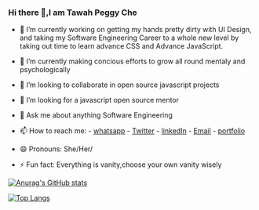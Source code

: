 ### Hi there 👋,I am Tawah Peggy Che 

<!--
**tawahpeggy/tawahpeggy** is a ✨ _special_ ✨ repository because its `README.md` (this file) appears on your GitHub profile.

Here are some ideas to get you started:-->

- 🔭 I’m currently working on getting my hands pretty dirty with UI Design, and taking my Software Engineering Career to a whole new level by taking out time to  learn advance CSS and Advance JavaScript.

- 🌱 I’m currently making concious efforts to grow all round mentaly and psychologically 

- 👯 I’m looking to collaborate in open source javascript projects

- 🤔 I’m looking for a javascript open source mentor

- 💬 Ask me about anything Software Engineering

- 📫 How to reach me: - <a href="https://wa.me/77024039">whatsapp</a> - <a href="https://twitter.com/PeggyTawah">Twitter</a>  - <a href="linkedin.com/in/tawah-peggy-68642619a/">linkedIn</a> - <a href="mailto:tawahpeggy98@gmail.com">Email</a>  - <a href="https://tawahpeggy.com/about/">portfolio</a>

- 😄 Pronouns: She/Her/

- ⚡ Fun fact: Everything is vanity,choose your own vanity wisely

[![Anurag's GitHub stats](https://github-readme-stats.vercel.app/api?username=tawahpeggy&show_icons=true&theme=default)](https://github.com/anuraghazra/github-readme-stats)

[![Top Langs](https://github-readme-stats.vercel.app/api/top-langs/?username=tawahpeggy&layout=compact)](https://github.com/anuraghazra/github-readme-stats)

